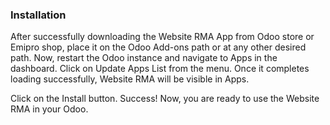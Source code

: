 ### Installation

After successfully downloading the Website RMA App from Odoo store or Emipro shop, place it on the Odoo Add-ons path or at any other desired path. Now, restart the Odoo instance and navigate to Apps in the dashboard. Click on Update Apps List from the menu. Once it completes loading successfully, Website RMA will be visible in Apps.

Click on the Install button. Success! Now, you are ready to use the Website RMA in your Odoo.

